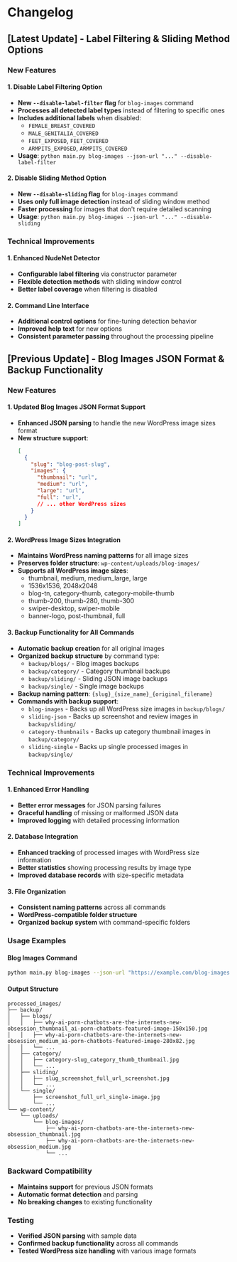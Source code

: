 # Changelog

## [Latest Update] - Label Filtering & Sliding Method Options

### New Features

#### 1. Disable Label Filtering Option
- **New `--disable-label-filter` flag** for `blog-images` command
- **Processes all detected label types** instead of filtering to specific ones
- **Includes additional labels** when disabled:
  - `FEMALE_BREAST_COVERED`
  - `MALE_GENITALIA_COVERED`
  - `FEET_EXPOSED`, `FEET_COVERED`
  - `ARMPITS_EXPOSED`, `ARMPITS_COVERED`
- **Usage**: `python main.py blog-images --json-url "..." --disable-label-filter`

#### 2. Disable Sliding Method Option
- **New `--disable-sliding` flag** for `blog-images` command
- **Uses only full image detection** instead of sliding window method
- **Faster processing** for images that don't require detailed scanning
- **Usage**: `python main.py blog-images --json-url "..." --disable-sliding`

### Technical Improvements

#### 1. Enhanced NudeNet Detector
- **Configurable label filtering** via constructor parameter
- **Flexible detection methods** with sliding window control
- **Better label coverage** when filtering is disabled

#### 2. Command Line Interface
- **Additional control options** for fine-tuning detection behavior
- **Improved help text** for new options
- **Consistent parameter passing** throughout the processing pipeline

## [Previous Update] - Blog Images JSON Format & Backup Functionality

### New Features

#### 1. Updated Blog Images JSON Format Support
- **Enhanced JSON parsing** to handle the new WordPress image sizes format
- **New structure support**: 
  ```json
  [
    {
      "slug": "blog-post-slug",
      "images": {
        "thumbnail": "url",
        "medium": "url",
        "large": "url",
        "full": "url",
        // ... other WordPress sizes
      }
    }
  ]
  ```

#### 2. WordPress Image Sizes Integration
- **Maintains WordPress naming patterns** for all image sizes
- **Preserves folder structure**: `wp-content/uploads/blog-images/`
- **Supports all WordPress image sizes**:
  - thumbnail, medium, medium_large, large
  - 1536x1536, 2048x2048
  - blog-tn, category-thumb, category-mobile-thumb
  - thumb-200, thumb-280, thumb-300
  - swiper-desktop, swiper-mobile
  - banner-logo, post-thumbnail, full

#### 3. Backup Functionality for All Commands
- **Automatic backup creation** for all original images
- **Organized backup structure** by command type:
  - `backup/blogs/` - Blog images backups
  - `backup/category/` - Category thumbnail backups  
  - `backup/sliding/` - Sliding JSON image backups
  - `backup/single/` - Single image backups
- **Backup naming pattern**: `{slug}_{size_name}_{original_filename}`
- **Commands with backup support**:
  - `blog-images` - Backs up all WordPress size images in `backup/blogs/`
  - `sliding-json` - Backs up screenshot and review images in `backup/sliding/`
  - `category-thumbnails` - Backs up category thumbnail images in `backup/category/`
  - `sliding-single` - Backs up single processed images in `backup/single/`

### Technical Improvements

#### 1. Enhanced Error Handling
- **Better error messages** for JSON parsing failures
- **Graceful handling** of missing or malformed JSON data
- **Improved logging** with detailed processing information

#### 2. Database Integration
- **Enhanced tracking** of processed images with WordPress size information
- **Better statistics** showing processing results by image type
- **Improved database records** with size-specific metadata

#### 3. File Organization
- **Consistent naming patterns** across all commands
- **WordPress-compatible folder structure**
- **Organized backup system** with command-specific folders

### Usage Examples

#### Blog Images Command
```bash
python main.py blog-images --json-url "https://example.com/blog-images.json" --base-url "https://www.mrporngeek.com"
```

#### Output Structure
```
processed_images/
├── backup/
│   ├── blogs/
│   │   ├── why-ai-porn-chatbots-are-the-internets-new-obsession_thumbnail_ai-porn-chatbots-featured-image-150x150.jpg
│   │   ├── why-ai-porn-chatbots-are-the-internets-new-obsession_medium_ai-porn-chatbots-featured-image-280x82.jpg
│   │   └── ...
│   ├── category/
│   │   ├── category-slug_category_thumb_thumbnail.jpg
│   │   └── ...
│   ├── sliding/
│   │   ├── slug_screenshot_full_url_screenshot.jpg
│   │   └── ...
│   └── single/
│       ├── screenshot_full_url_single-image.jpg
│       └── ...
└── wp-content/
    └── uploads/
        └── blog-images/
            ├── why-ai-porn-chatbots-are-the-internets-new-obsession_thumbnail.jpg
            ├── why-ai-porn-chatbots-are-the-internets-new-obsession_medium.jpg
            └── ...
```

### Backward Compatibility
- **Maintains support** for previous JSON formats
- **Automatic format detection** and parsing
- **No breaking changes** to existing functionality

### Testing
- **Verified JSON parsing** with sample data
- **Confirmed backup functionality** across all commands
- **Tested WordPress size handling** with various image formats 